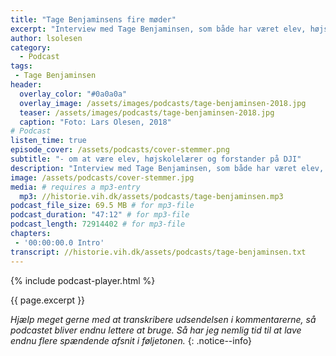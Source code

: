```yaml
---
title: "Tage Benjaminsens fire møder"
excerpt: "Interview med Tage Benjaminsen, som både har været elev, højskolelærer og forstander fra 1982-1984 på Den Jyske Idrætsskole."
author: lsolesen
category:
  - Podcast
tags:
 - Tage Benjaminsen
header:
  overlay_color: "#0a0a0a"
  overlay_image: /assets/images/podcasts/tage-benjaminsen-2018.jpg
  teaser: /assets/images/podcasts/tage-benjaminsen-2018.jpg
  caption: "Foto: Lars Olesen, 2018"
# Podcast
listen_time: true
episode_cover: /assets/podcasts/cover-stemmer.png
subtitle: "- om at være elev, højskolelærer og forstander på DJI"
description: "Interview med Tage Benjaminsen, som både har været elev, højskolelærer og forstander fra 1982-1984 på Den Jyske Idrætsskole."
image: /assets/podcasts/cover-stemmer.jpg
media: # requires a mp3-entry
  mp3: //historie.vih.dk/assets/podcasts/tage-benjaminsen.mp3
podcast_file_size: 69.5 MB # for mp3-file
podcast_duration: "47:12" # for mp3-file
podcast_length: 72914402 # for mp3-file
chapters:
 - '00:00:00.0 Intro'
transcript: //historie.vih.dk/assets/podcasts/tage-benjaminsen.txt
---
```


{% include podcast-player.html %}

{{ page.excerpt }}

_Hjælp meget gerne med at transkribere udsendelsen i kommentarerne, så podcastet bliver endnu lettere at bruge. Så har jeg nemlig tid til at lave endnu flere spændende afsnit i føljetonen._
{: .notice--info}
